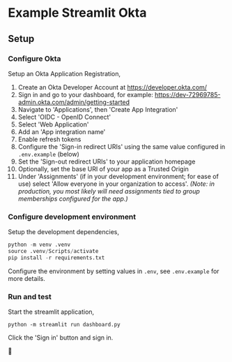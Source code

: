 # Example Streamlit Okta

## Setup

### Configure Okta

Setup an Okta Application Registration,

1. Create an Okta Developer Account at https://developer.okta.com/
2. Sign in and go to your dashboard, for example: https://dev-72969785-admin.okta.com/admin/getting-started
3. Navigate to 'Applications', then 'Create App Integration'
4. Select 'OIDC - OpenID Connect'
5. Select 'Web Application'
6. Add an 'App integration name'
7. Enable refresh tokens
8. Configure the 'Sign-in redirect URIs' using the same value configured in `.env.example` (below)
9. Set the 'Sign-out redirect URIs' to your application homepage
10. Optionally, set the base URI of your app as a Trusted Origin
11. Under 'Assignments' (if in your development environment; for ease of use) select 'Allow everyone in your organization to access'. _(Note: in production, you most likely will need assignments tied to group memberships configured for the app.)_

### Configure development environment

Setup the development dependencies,
```py
python -m venv .venv
source .venv/Scripts/activate
pip install -r requirements.txt
```

Configure the environment by setting values in `.env`, see `.env.example` for more details.

### Run and test

Start the streamlit application,
```
python -m streamlit run dashboard.py
```

Click the 'Sign in' button and sign in.

🎉